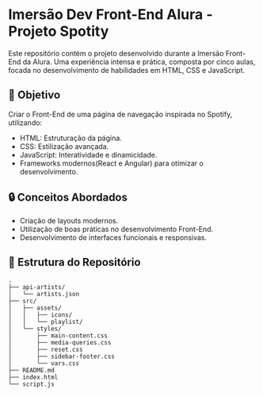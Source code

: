 # Imersão Dev Front-End Alura - Projeto Spotity

Este repositório contém o projeto desenvolvido durante a Imersão Front-End da Alura. Uma experiência intensa e prática, composta por cinco aulas, focada no desenvolvimento de habilidades em HTML, CSS e JavaScript.

## 🚀 Objetivo
Criar o Front-End de uma página de navegação inspirada no Spotify, utilizando:
- HTML: Estruturação da página.
- CSS: Estilização avançada.
- JavaScript: Interatividade e dinamicidade.
- Frameworks modernos(React e Angular) para otimizar o desenvolvimento.

## 🔒 Conceitos Abordados
- Criação de layouts modernos.
- Utilização de boas práticas no desenvolvimento Front-End.
- Desenvolvimento de interfaces funcionais e responsivas.

## 📂 Estrutura do Repositório

```plaintext
.
├── api-artists/
│   └── artists.json
├── src/
│   ├── assets/
│   │   ├── icons/ 
│   │   └── playlist/
│   └── styles/
│       ├── main-content.css
│       ├── media-queries.css
│       ├── reset.css
│       ├── sidebar-footer.css 
│       └── vars.css
├── README.md
├── index.html
└── script.js
